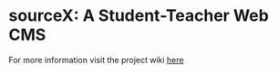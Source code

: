 # sourceX: A Student-Teacher Web CMS

For more information visit the project wiki [here](https://github.com/apmwar/sourceX/wiki)
